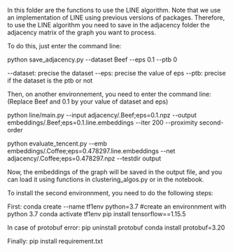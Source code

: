 In this folder are the functions to use the LINE algorithm. 
Note that we use an implementation of LINE using previous versions of packages. Therefore, to use the LINE algorithm you need to save in the adjacency folder the adjacency matrix of the graph you want to process. 

To do this, just enter the command line:

python save_adjacency.py --dataset Beef --eps 0.1 --ptb 0

--dataset: precise the dataset
--eps: precise the value of eps 
--ptb: precise if the dataset is the ptb or not 


Then, on another environnement, you need to enter the command line: (Replace Beef and 0.1 by your value of dataset and eps)

python line/main.py --input adjacency/.Beef;eps=0.1.npz --output embeddings/.Beef;eps=0.1.line.embeddings --iter 200 --proximity second-order

python evaluate_tencent.py --emb embeddings/.Coffee;eps=0.478297.line.embeddings --net adjacency/.Coffee;eps=0.478297.npz --testdir output

Now, the embeddings of the graph will be saved in the output file, and you can load it using functions in clustering_algos.py or in the notebook. 

To install the second environnment, you need to do the following steps:

First:
    conda create --name tf1env python=3.7 #create an environnment with python 3.7
    conda activate tf1env 
    pip install tensorflow==1.15.5

In case of protobuf error:
    pip uninstall protobuf
    conda install protobuf=3.20

Finally:
    pip install requirement.txt

